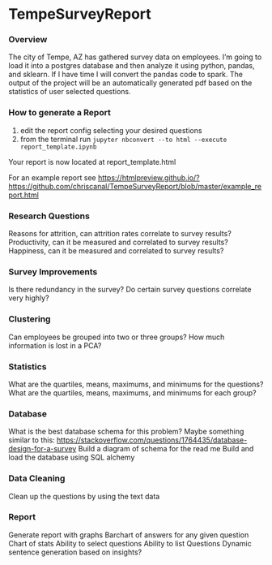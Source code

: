 # TempeSurveyReport
### Overview
The city of Tempe, AZ has gathered survey data on employees. I’m going to load it into a postgres database and then analyze it using python, pandas, and sklearn. If I have time I will convert the pandas code to spark. The output of the project will be an automatically generated pdf based on the statistics of user selected questions.

### How to generate a Report
1. edit the report config selecting your desired questions
2. from the terminal run `jupyter nbconvert --to html --execute report_template.ipynb`

Your report is now located at report_template.html

For an example report see https://htmlpreview.github.io/?https://github.com/chriscanal/TempeSurveyReport/blob/master/example_report.html

### Research Questions
Reasons for attrition, can attrition rates correlate to survey results?
Productivity, can it be measured and correlated to survey results?
Happiness, can it be measured and correlated to survey results?

### Survey Improvements
Is there redundancy in the survey?
Do certain survey questions correlate very highly?

### Clustering
Can employees be grouped into two or three groups?
How much information is lost in a PCA?

### Statistics
What are the quartiles, means, maximums, and minimums for the questions?
What are the quartiles, means, maximums, and minimums for each group?

### Database
What is the best database schema for this problem?
Maybe something similar to this: https://stackoverflow.com/questions/1764435/database-design-for-a-survey
Build a diagram of schema for the read me
Build and load the database using SQL alchemy

### Data Cleaning
Clean up the questions by using the text data

### Report
Generate report with graphs
Barchart of answers for any given question
Chart of stats
Ability to select questions
Ability to list Questions
Dynamic sentence generation based on insights?
